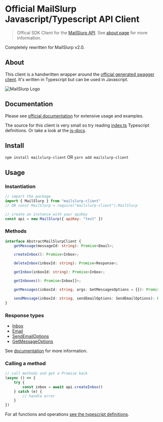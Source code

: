 # Official MailSlurp Javascript/Typescript API Client

> Offical SDK Client for the [MailSlurp API](https://www.mailslurp.com). See [about page](https://www.mailslurp.com) for more information.

Completely rewritten for MailSlurp v2.0.

## About
This client is a handwritten wrapper around the [official generated swagger client](https://github.com/mailslurp/swagger-sdk-typescript-fetch). It's written in Typescript but can be used in Javascript. 

![MailSlurp Logo](https://www.mailslurp.com/images/permalink/about.svg)

## Documentation
Please see [official documentation](https://docs.mailslurp.com) for extensive usage and examples.

The source for this client is very small so try reading [index.ts](./index.ts) Typescript definitions. Or take a look at the [js-docs](./docs/).

## Install
`npm install mailslurp-client`
OR
`yarn add mailslurp-client`

## Usage

### Instantiation
```javascript
// import the package
import { MailSlurp } from "mailslurp-client"
// OR const MailSlurp = require("mailslurp-client").MailSlurp

// create an instance with your apiKey
const api = new MailSlurp({ apiKey: "test" })
```

### Methods
```typescript
interface AbstractMailSlurpClient {
    getMessage(messageId: string): Promise<Email>;

    createInbox(): Promise<Inbox>;

    deleteInbox(inboxId: string): Promise<Response>;

    getInbox(inboxId: string): Promise<Inbox>;

    getInboxes(): Promise<Inbox[]>;

    getMessages(inboxId: string, args: GetMessagesOptions = {}): Promise<EmailPreview[]>;

    sendMessage(inboxId: string, sendEmailOptions: SendEmailOptions): Promise<Response>
}

```

### Response types
- [Inbox](docs/interfaces/_api_.inbox.md)
- [Email](docs/interfaces/_api_.email.md)
- [SendEmailOptions](docs/interfaces/_api_.sendemailoptions.md)
- [GetMessageOptions](docs/modules/_index_.md)

See [documentation](https://docs.mailslurp.com) for more information.

### Calling a method
```javascript
// call methods and get a Promise back
(async () => {
    try {
        const inbox = await api.createInbox()
    } catch (e) {
        // handle error
    }
})
```

For all functions and operations [see the typescript definitions](https://github.com/mailslurp/mailslurp-client-ts-js/blob/master/index.ts#L32).
